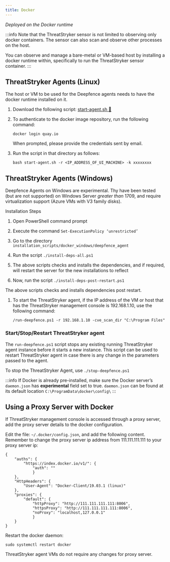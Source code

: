 ```yaml
---
title: Docker
---
```


*Deployed on the Docker runtime*

:::info
Note that the ThreatStryker sensor is not limited to observing only docker containers.  The sensor can also scan and observe other processes on the host.

You can observe and manage a bare-metal or VM-based host by installing a docker runtime within, specifically to run the ThreatStryker sensor container.
:::

## ThreatStryker Agents (Linux)

The host or VM to be used for the Deepfence agents needs to have the docker runtime installed on it.

1.  Download the following script: [start-agent.sh 🔗](../files/3.6.0/start-agent.sh) 
1.  To authenticate to the docker image repository, run the following command:

	```
	docker login quay.io
	```

    When prompted, please provide the credentials sent by email.

1.  Run the script in that directory as follows:

	```
	bash start-agent.sh -r <IP_ADDRESS_OF_UI_MACHINE> -k xxxxxxxx
	```

## ThreatStryker Agents (Windows)

Deepfence Agents on Windows are experimental.  Thy have been tested (but are not supported) on Windows Server *greater than* 1709, and require virtualization support (Azure VMs with V3 family disks).

Installation Steps

1.  Open PowerShell command prompt

1.  Execute the command `Set-ExecutionPolicy ‘unrestricted’`

1.  Go to the directory `installation_scripts/docker_windows/deepfence_agent`

1.  Run the script `./install-deps-all.ps1`

1.  The above scripts checks and installs the dependencies, and if required, will restart the server for the new installations to reflect

1.  Now, run the script `./install-deps-post-restart.ps1`

   The above scripts checks and installs dependencies post restart.

1.  To start the ThreatStryker agent, if the IP address of the VM or host that has the ThreatStryker management console is 192.168.1.10, use the following command:

    ```
    /run-deepfence.ps1 -r 192.168.1.10 -cve_scan_dir "C:\Program Files"
    ```

### Start/Stop/Restart ThreatStryker agent

The `run-deepfence.ps1` script stops any existing running ThreatStryker agent instance before it starts a new instance. This script can be used to restart ThreatStryker agent in case there is any change in the parameters passed to the agent.

To stop the ThreatStryker Agent, use `./stop-deepfence.ps1`

:::info
If Docker is already pre-installed, make sure the Docker server’s `daemon.json` has **experimental** field set to true. `daemon.json` can be found at its default location `C:\ProgramData\docker\config\`
:::

## Using a Proxy Server with Docker

If ThreatStryker management console is accessed through a proxy server, add the proxy server details to the docker configuration.

Edit the file: `~/.docker/config.json`, and add the following content.  Remember to change the proxy server ip address from 111.111.111.111 to your proxy server ip:

```
{
    "auths": {
        "https://index.docker.io/v1/": {
            "auth": ""
            }
    },
    "HttpHeaders": {
        "User-Agent": "Docker-Client/19.03.1 (linux)"
    },
    "proxies": {
        "default": {
            "httpProxy": "http://111.111.111.111:8006",
            "httpsProxy": "http://111.111.111.111:8006",
            "noProxy": "localhost,127.0.0.1"
            }
    }
}
```

Restart the docker daemon:

```
sudo systemctl restart docker
```

ThreatStryker agent VMs do not require any changes for proxy server.


